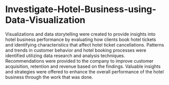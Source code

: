 # Investigate-Hotel-Business-using-Data-Visualization
Visualizations and data storytelling were created to provide insights into hotel business performance by evaluating how clients book hotel tickets and identifying characteristics that affect hotel ticket cancellations. Patterns and trends in customer behavior and hotel booking processes were identified utilizing data research and analysis techniques. Recommendations were provided to the company to improve customer acquisition, retention and revenue based on the findings. Valuable insights and strategies were offered to enhance the overall performance of the hotel business through the work that was done.
